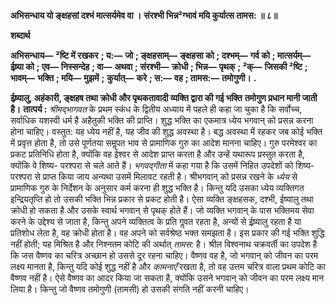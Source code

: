 **अभिसन्धाय यो ङ्क्षहसां दश्भं मात्सर्यमेव वा ।** **संरश्भी भिन्न²ग्भावं मयि कुर्यात्स तामस: ॥ ८॥** 

**शब्दार्थ** 

**अभिसन्धाय—** **²ष्टि में रखकर** **; य:—** **जो** **; ङ्क्षहसाम्—** **ङ्क्षहसा को** **; दश्भम्—** **गर्व को** **; मात्सर्यम्—** **ईष्र्या को** **; एव—** **निस्सन्देह** **; वा—** **अथवा** **; संरश्भी—** **क्रोधी** **; भिन्न—** **पृथक्** **; ²क्—** **जिसकी ²ष्टि** **; भावम्—** **भक्ति** **; मयि—** **मुझमें** **;** **कुर्यात्—** **करे** **; स:—** **वह** **; तामस:—** **तमोगुणी।** **.** 

**ईष्र्यालु, अहंकारी, ङ्क्षहष तथा क्रोधी और पृथकतावादी व्यक्ति द्वारा की गई भक्ति** **तमोगुण प्रधान मानी जाती है।** **तात्पर्य :** *श्रीमद्भागवत* के प्रथम स्कंध के द्वितीय अध्याय में पहले ही कहा जा चुका है कि सर्वोच्च, सर्वाधिक यशस्वी धर्म है अहैतुकी भक्ति की प्राप्ति। शुद्ध भक्ति का एकमात्र ध्येय भगवान् को प्रसन्न करना होना चाहिए। वस्तुत: यह ध्येय नहीं है, यह जीव की शुद्ध अवस्था है। बद्ध अवस्था में रहकर जब कोई भक्ति में प्रवृत्त होता है, तो उसे पूर्णतया समॢपत भाव से प्रामाणिक गुरु का आदेश मानना चाहिए। गुरु परमेश्वर का प्रकट प्रतिनिधि होता है, क्योंकि वह ईश्वर से आदेश प्राप्त करता है और उन्हें यथारूप प्रस्तुत करता है, क्योंकि वे शिष्य- परश्परा से चले आते हैं। *भगवद्गीता* में कहा गया है कि उसमें निहित उपदेशों को शिष्य- परश्परा से प्राप्त किया जाय अन्यथा उसमें मिलावट रहती है। श्रीभगवान् को प्रसन्न रखने के *ध्येय* से प्रामाणिक गुरु के निर्देशन के अनुसार कर्म करना ही शुद्ध भक्ति है। किन्तु यदि उसका ध्येय व्यक्तिगत इन्द्रियतृप्ति हो तो उसकी भक्ति भिन्न प्रकार से प्रकट होती है। ऐसा व्यक्ति ङ्क्षहसक, दश्भी, ईष्यालु तथा क्रोधी हो सकता है और उसके स्वार्थ भगवान् से पृथक् होते हैं। जो व्यक्ति भगवान् के पास भक्तिमय सेवा करने के उद्देश्य से जाता है, किन्तु अपने व्यक्तित्व के प्रति गॢवत रहता है, अन्यों से ईष्र्यालु रहता है या प्रतिशोध लेता है, वह क्रोधी होता है। वह अपने को सर्वश्रेष्ठ भक्त समझता है। इस प्रकार की गई भक्ति शुद्धि नहीं होती; यह मिश्रित है और निश्नतम कोटि की अर्थात् *तामस:* है। श्रील विश्वनाथ चक्रवर्ती का उपदेश है कि जस वैष्णव का चरित्र अच्छान हो उससे दूर रहना चाहिए। वैष्णव वह है, जो भगवान् को जीवन का परम लक्ष्य मानता है, किन्तु यदि कोई शुद्ध नहीं है और *कामनाएँ* रखता है, तो वह उत्तम चरित्र वाला प्रथम कोटि का वैष्णव नहीं है। ऐसे वैष्णव का आदर किया जा सकता है, क्योंकि उसने भगवान् को जीवन का परम लक्ष्य मान लिया है। किन्तु जो वैष्णव तमोगुणी (तामसी) हो उसकी संगति नहीं करनी चाहिए।  